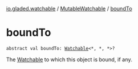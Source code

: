 [io.gladed.watchable](../index.md) / [MutableWatchable](index.md) / [boundTo](./bound-to.md)

# boundTo

`abstract val boundTo: `[`Watchable`](../-watchable/index.md)`<*, *, *>?`

The [Watchable](../-watchable/index.md) to which this object is bound, if any.

